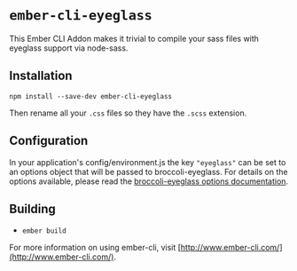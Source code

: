 # `ember-cli-eyeglass`

This Ember CLI Addon makes it trivial to compile your sass files with
eyeglass support via node-sass.

## Installation

`npm install --save-dev ember-cli-eyeglass`

Then rename all your `.css` files so they have the `.scss` extension.

## Configuration

In your application's config/environment.js the key `"eyeglass"` can be
set to an options object that will be passed to broccoli-eyeglass. For
details on the options available, please read the [broccoli-eyeglass
options documentation](https://github.com/sass-eyeglass/broccoli-eyeglass#options).

## Building

* `ember build`

For more information on using ember-cli, visit [http://www.ember-cli.com/](http://www.ember-cli.com/).
